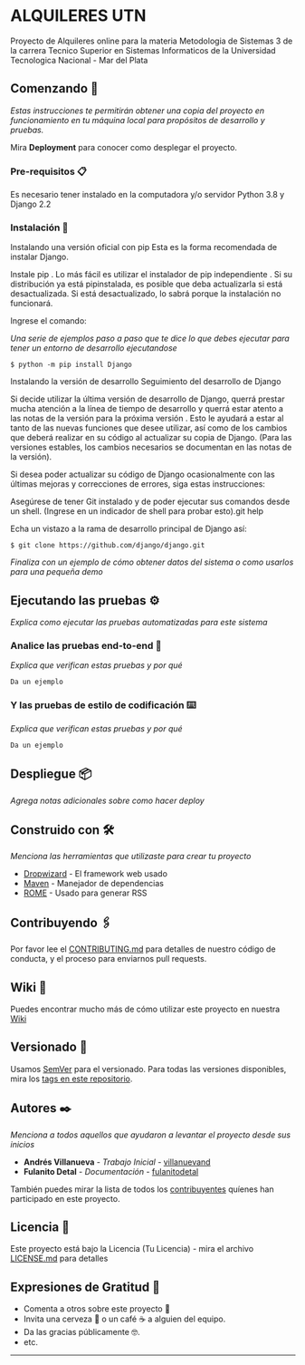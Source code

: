 # ALQUILERES UTN

Proyecto de Alquileres online para la materia Metodologia de Sistemas 3 de la carrera Tecnico Superior en Sistemas Informaticos de la Universidad Tecnologica Nacional - Mar del Plata

## Comenzando 🚀

_Estas instrucciones te permitirán obtener una copia del proyecto en funcionamiento en tu máquina local para propósitos de desarrollo y pruebas._

Mira **Deployment** para conocer como desplegar el proyecto.


### Pre-requisitos 📋


Es necesario tener instalado en la computadora y/o servidor Python 3.8 y Django 2.2


### Instalación 🔧

Instalando una versión oficial con pip
Esta es la forma recomendada de instalar Django.

Instale pip . Lo más fácil es utilizar el instalador de pip independiente . Si su distribución ya está pipinstalada, es posible que deba actualizarla si está desactualizada. Si está desactualizado, lo sabrá porque la instalación no funcionará.

Ingrese el comando:


_Una serie de ejemplos paso a paso que te dice lo que debes ejecutar para tener un entorno de desarrollo ejecutandose_

```
$ python -m pip install Django
```
Instalando la versión de desarrollo
Seguimiento del desarrollo de Django

Si decide utilizar la última versión de desarrollo de Django, querrá prestar mucha atención a la línea de tiempo de desarrollo y querrá estar atento a las notas de la versión para la próxima versión . Esto le ayudará a estar al tanto de las nuevas funciones que desee utilizar, así como de los cambios que deberá realizar en su código al actualizar su copia de Django. (Para las versiones estables, los cambios necesarios se documentan en las notas de la versión).

Si desea poder actualizar su código de Django ocasionalmente con las últimas mejoras y correcciones de errores, siga estas instrucciones:

Asegúrese de tener Git instalado y de poder ejecutar sus comandos desde un shell. (Ingrese en un indicador de shell para probar esto).git help

Echa un vistazo a la rama de desarrollo principal de Django así:

```
$ git clone https://github.com/django/django.git
```

_Finaliza con un ejemplo de cómo obtener datos del sistema o como usarlos para una pequeña demo_

## Ejecutando las pruebas ⚙️

_Explica como ejecutar las pruebas automatizadas para este sistema_

### Analice las pruebas end-to-end 🔩

_Explica que verifican estas pruebas y por qué_

```
Da un ejemplo
```

### Y las pruebas de estilo de codificación ⌨️

_Explica que verifican estas pruebas y por qué_

```
Da un ejemplo
```

## Despliegue 📦

_Agrega notas adicionales sobre como hacer deploy_

## Construido con 🛠️

_Menciona las herramientas que utilizaste para crear tu proyecto_

* [Dropwizard](http://www.dropwizard.io/1.0.2/docs/) - El framework web usado
* [Maven](https://maven.apache.org/) - Manejador de dependencias
* [ROME](https://rometools.github.io/rome/) - Usado para generar RSS

## Contribuyendo 🖇️

Por favor lee el [CONTRIBUTING.md](https://gist.github.com/villanuevand/xxxxxx) para detalles de nuestro código de conducta, y el proceso para enviarnos pull requests.

## Wiki 📖

Puedes encontrar mucho más de cómo utilizar este proyecto en nuestra [Wiki](https://github.com/tu/proyecto/wiki)

## Versionado 📌

Usamos [SemVer](http://semver.org/) para el versionado. Para todas las versiones disponibles, mira los [tags en este repositorio](https://github.com/tu/proyecto/tags).

## Autores ✒️

_Menciona a todos aquellos que ayudaron a levantar el proyecto desde sus inicios_

* **Andrés Villanueva** - *Trabajo Inicial* - [villanuevand](https://github.com/villanuevand)
* **Fulanito Detal** - *Documentación* - [fulanitodetal](#fulanito-de-tal)

También puedes mirar la lista de todos los [contribuyentes](https://github.com/your/project/contributors) quíenes han participado en este proyecto. 

## Licencia 📄

Este proyecto está bajo la Licencia (Tu Licencia) - mira el archivo [LICENSE.md](LICENSE.md) para detalles

## Expresiones de Gratitud 🎁

* Comenta a otros sobre este proyecto 📢
* Invita una cerveza 🍺 o un café ☕ a alguien del equipo. 
* Da las gracias públicamente 🤓.
* etc.



---
